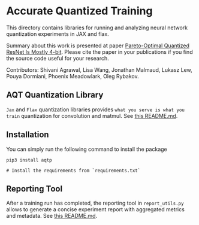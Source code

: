 # Accurate Quantized Training

This directory contains libraries for running and analyzing
neural network quantization experiments in JAX and flax.

Summary about this work is presented at paper [Pareto-Optimal Quantized ResNet Is Mostly 4-bit](https://arxiv.org/abs/2105.03536).
Please cite the paper in your publications if you find the source code useful for your research.

Contributors: Shivani Agrawal, Lisa Wang, Jonathan Malmaud, Lukasz Lew,
Pouya Dormiani, Phoenix Meadowlark, Oleg Rybakov.

## AQT Quantization Library

`Jax` and `Flax` quantization libraries provides `what you serve is what you train`
quantization for convolution and matmul. See [this README.md](./jax/README.md).

## Installation
You can simply run the following command to install the package
```
pip3 install aqtp

# Install the requirements from `requirements.txt`
```

## Reporting Tool

After a training run has completed, the reporting tool in
`report_utils.py` allows to generate a concise experiment report with aggregated
metrics and metadata. See [this README.md](./utils/README.md).
